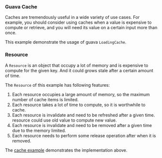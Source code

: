 ### Guava Cache

Caches are tremendously useful in a wide variety of use cases. 
For example, you should consider using caches when a value is expensive to compute or retrieve, 
and you will need its value on a certain input more than once.  

This example demonstrate the usage of guava ```LoadingCache```.  

### Resource

A ```Resource``` is an object that occupy a lot of memory and is expensive to compute for the given key.
And it could grows stale after a certain amount of time.

The ```Resource``` of this example has following features:

1. Each resource occupies a large amount of memory, so the maximum number of cache items is limited.
2. Each resource takes a lot of time to compute, so it is worthwhile to cache.
3. Each resource is invalidate and need to be refreshed after a given time. resource could use old value to
compute new value.
4. Each resource is invalidate and need to be removed after a given time due to the memory limited.
5. Each resource needs to perform some release operation after when it is removed.  

The [cache example](./Cache.java) demonstrates the implementation above.